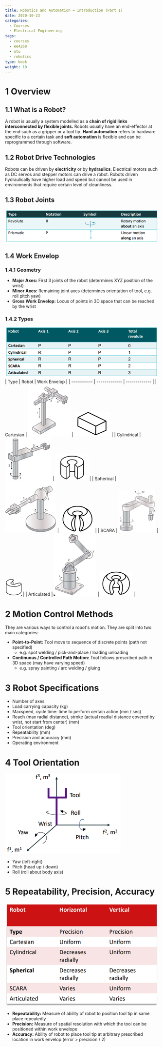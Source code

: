 ```yaml
---
title: Robotics and Automation – Introduction (Part 1)
date: 2020-10-23
categories:
  - Courses
  - Electrical Engineering
tags:
  - courses
  - ee4268
  - ntu
  - robotics
type: book
weight: 10
---
```


# 1 Overview

## 1.1 What is a Robot?

A robot is usually a system modelled as a **chain of rigid links interconnected by flexible joints.** Robots usually have an end-effector at the end such as a gripper or a tool tip. **Hard automation** refers to hardware specific to a certain task and **soft automation** is flexible and can be reprogrammed through software.

## 1.2 Robot Drive Technologies

Robots can be driven by **electricity** or by **hydraulics**. Electrical motors such as DC servos and stepper motors can drive a robot. Robots driven hydraulically have higher load and speed but cannot be used in environments that require certain level of cleanliness.

## 1.3 Robot Joints

![Robotjoints](1-1.png)

## 1.4 Work Envelop

### 1.4.1 Geometry

- **Major Axes:** First 3 joints of the robot (determines XYZ position of the wrist)
- **Minor Axes:** Remaining joint axes (determines orientation of tool, e.g. roll pitch yaw)
- **Gross Work Envelop:** Locus of points in 3D space that can be reached by the wrist

### 1.4.2 Types

![Robot work envelop types](2-4.png)
| Type        | Robot         | Work Envelop  |
| ----------- | ------------- | ------------- |
| Cartesian   | ![](3-4.png)  | ![](4-3.png)  |
| Cylindrical | ![](5-2.png)  | ![](6-2.png)  |
| Spherical   | ![](7-2.png)  | ![](8-1.png)  |
| SCARA       | ![](9-1.png)  | ![](10-1.png) |
| Articulated | ![](11-1.png) | ![](12.png)   |

# 2 Motion Control Methods

They are various ways to control a robot's motion. They are split into two main categories:

- **Point-to-Point:** Tool move to sequence of discrete points (path not specified)
  - e.g. spot welding / pick-and-place / loading unloading
- **Continuous / Controlled Path Motion:** Tool follows prescribed path in 3D space (may have varying speed)
  - e.g. spray painting / arc welding / gluing

# 3 Robot Specifications

- Number of axes
- Load carrying capacity (kg)
- Maxspeed, cycle time: time to perform certain action (mm / sec)
- Reach (max radial distance), stroke (actual readial distance covered by wrist, not start from center) (mm)
- Tool orientation (deg)
- Repeatability (mm)
- Precision and acuuracy (mm)
- Operating environment

# 4 Tool Orientation

![Yaw pitch roll](12-1.png)

- Yaw (left-right)
- Pitch (head up / down)
- Roll (roll about body axis)

# 5 Repeatability, Precision, Accuracy

![Precision vs distance](1-6.png)

- **Repeatability:** Measure of ability of robot to position tool tip in same place repeatedly
- **Precision:** Measure of spatial resolution with which the tool can be positioned within work envelope
- **Accuracy:** Ability of robot to place tool tip at arbitrary prescribed location in work envelop (error > precision / 2)

